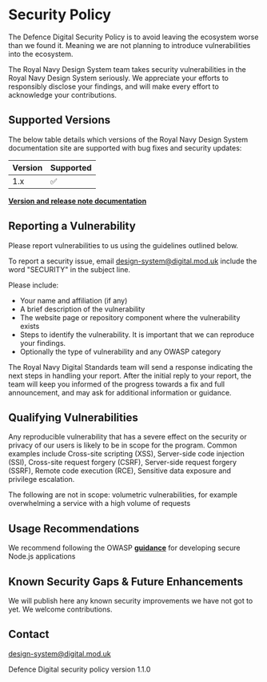 # Security Policy
The Defence Digital Security Policy is to avoid leaving the ecosystem worse than we found it. Meaning we are not planning to introduce vulnerabilities into the ecosystem.

The Royal Navy Design System team takes security vulnerabilities in the Royal Navy Design System seriously.  We appreciate your efforts to responsibly disclose your findings, and will make every effort to acknowledge your contributions.

## Supported Versions

The below table details which versions of the Royal Navy Design System documentation site are supported with bug fixes and security updates:

| Version | Supported          |
| ------- | ------------------ |
| 1.x     | :white_check_mark: |
    

[**Version and release note documentation**](https://github.com/defencedigital/design-system-docs/releases)

## Reporting a Vulnerability

Please report vulnerabilities to us using the guidelines outlined below.

To report a security issue, email design-system@digital.mod.uk include the word "SECURITY" in the subject line.

Please include:
- Your name and affiliation (if any)
- A brief description of the vulnerability
- The website page or repository component where the vulnerability exists
- Steps to identify the vulnerability. It is important that we can reproduce your findings.
- Optionally the type of vulnerability and any OWASP category


The Royal Navy Digital Standards team will send a response indicating the next steps in handling your report. After the initial reply to your report, the team will keep you informed of the progress towards a fix and full announcement, and may ask for additional information or guidance.


## Qualifying Vulnerabilities
Any reproducible vulnerability that has a severe effect on the security or privacy of our users is likely to be in scope for the program. Common examples include Cross-site scripting (XSS), Server-side code injection (SSI), Cross-site request forgery (CSRF), Server-side request forgery (SSRF), Remote code execution (RCE), Sensitive data exposure and privilege escalation.

The following are not in scope:
volumetric vulnerabilities, for example overwhelming a service with a high volume of requests


## Usage Recommendations
We recommend following the OWASP [**guidance**](https://cheatsheetseries.owasp.org/cheatsheets/Nodejs_security_cheat_sheet.html) for developing secure Node.js applications


## Known Security Gaps & Future Enhancements
We will publish here any known security improvements we have not got to yet.  We welcome contributions.


## Contact
design-system@digital.mod.uk

Defence Digital security policy version 1.1.0
